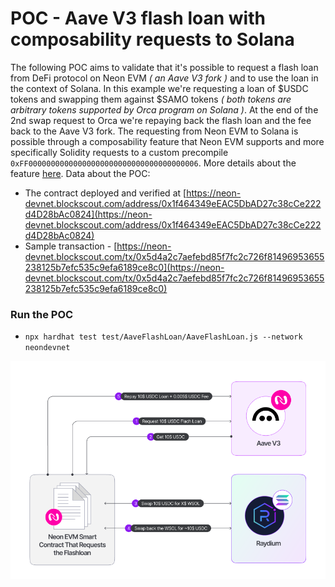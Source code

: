 # POC - Aave V3 flash loan with composability requests to Solana

The following POC aims to validate that it's possible to request a flash loan from DeFi protocol on Neon EVM _( an Aave V3 fork )_ and to use the loan in the context of Solana. In this example we're requesting a loan of $USDC tokens and swapping them against $SAMO tokens _( both tokens are arbitrary tokens supported by Orca program on Solana )_. At the end of the 2nd swap request to Orca we're repaying back the flash loan and the fee back to the Aave V3 fork. The requesting from Neon EVM to Solana is possible through a composability feature that Neon EVM supports and more specifically Solidity requests to a custom precompile `0xFF00000000000000000000000000000000000006`. More details about the feature [here](https://neonevm.org/docs/composability/common_solana_terminology). Data about the POC:
* The contract deployed and verified at [https://neon-devnet.blockscout.com/address/0x1f464349eEAC5DbAD27c38cCe222d4D28bAc0824](https://neon-devnet.blockscout.com/address/0x1f464349eEAC5DbAD27c38cCe222d4D28bAc0824)
* Sample transaction - [https://neon-devnet.blockscout.com/tx/0x5d4a2c7aefebd85f7fc2c726f81496953655238125b7efc535c9efa6189ce8c0](https://neon-devnet.blockscout.com/tx/0x5d4a2c7aefebd85f7fc2c726f81496953655238125b7efc535c9efa6189ce8c0)

### Run the POC
* ```npx hardhat test test/AaveFlashLoan/AaveFlashLoan.js --network neondevnet```

![alt text](https://github.com/neonlabsorg/neon-pocs/blob/master/contracts/AaveFlashLoan/Flashloan_Infographic.png)
